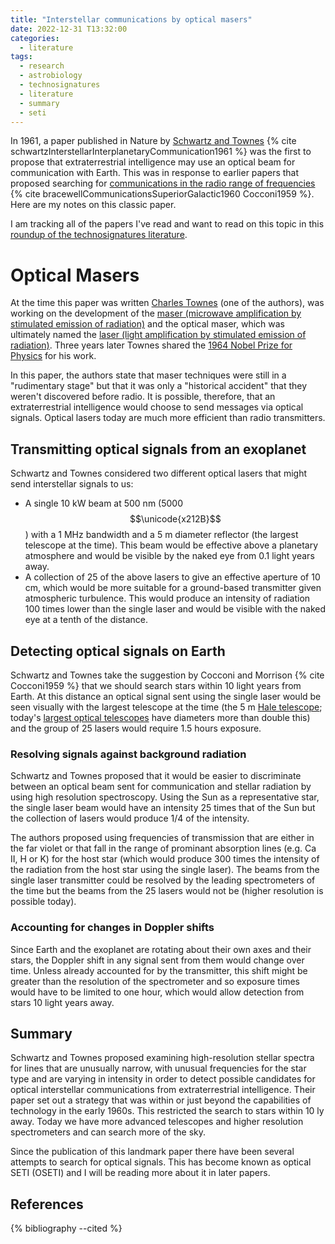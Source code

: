 ```yaml
---
title: "Interstellar communications by optical masers"
date: 2022-12-31 T13:32:00
categories:
  - literature
tags:
  - research
  - astrobiology
  - technosignatures
  - literature
  - summary
  - seti
---
```


In 1961, a paper published in Nature by [Schwartz and Townes][schwartz-townes-1961] {% cite  schwartzInterstellarInterplanetaryCommunication1961  %} was the first to propose that extraterrestrial intelligence may use an optical beam for communication with Earth. This was in response to earlier papers that proposed searching for [communications in the radio range of frequencies][cocconi-morrison-1959-notes] {% cite  bracewellCommunicationsSuperiorGalactic1960  Cocconi1959  %}. Here are my notes on this classic paper.

I am tracking all of the papers I've read and want to read on this topic in this [roundup of the technosignatures literature][technosignatures-literature].

# Optical Masers
At the time this paper was written [Charles Townes][charles-townes] (one of the authors), was working on the development of the [maser (microwave amplification by stimulated emission of radiation)][maser] and the optical maser, which was ultimately named the [laser (light amplification by stimulated emission of radiation)][laser]. Three years later Townes shared the [1964 Nobel Prize for Physics][nobel-prize-physics-1964] for his work. 

In this paper, the authors state that maser techniques were still in a "rudimentary stage" but that it was only a "historical accident" that they weren't discovered before radio. It is possible, therefore, that an extraterrestrial intelligence would choose to send messages via optical signals. Optical lasers today are much more efficient than radio transmitters.

## Transmitting optical signals from an exoplanet
Schwartz and Townes considered two different optical lasers that might send interstellar signals to us:
- A single 10 kW beam at 500 nm (5000 $$\unicode{x212B}$$) with a 1 MHz bandwidth and a 5 m diameter reflector (the largest telescope at the time). This beam would be effective above a planetary atmosphere and would be visible by the naked eye from 0.1 light years away.
- A collection of 25 of the above lasers to give an effective aperture of 10 cm, which would be more suitable for a ground-based transmitter given atmospheric turbulence. This would produce an intensity of radiation 100 times lower than the single laser and would be visible with the naked eye at a tenth of the distance.

## Detecting optical signals on Earth
Schwartz and Townes take the suggestion by Cocconi and Morrison {% cite  Cocconi1959  %} that we should search stars within 10 light years from Earth. At this distance an optical signal sent using the single laser would be seen visually with the largest telescope at the time (the 5 m [Hale telescope][hale-telescope]; today's [largest optical telescopes][largest-telescopes] have diameters more than double this) and the group of 25 lasers would require 1.5 hours exposure.

### Resolving signals against background radiation
Schwartz and Townes proposed that it would be easier to discriminate between an optical beam sent for communication and stellar radiation by using high resolution spectroscopy. Using the Sun as a representative star, the single laser beam would have an intensity 25 times that of the Sun but the collection of lasers would produce 1/4 of the intensity. 

The authors proposed using frequencies of transmission that are either in the far violet or that fall in the range of prominant absorption lines (e.g. Ca II, H or K) for the host star (which would produce 300 times the intensity of the radiation from the host star using the single laser). The beams from the single laser transmitter could be resolved by the leading spectrometers of the time but the beams from the 25 lasers would not be (higher resolution is possible today).

### Accounting for changes in Doppler shifts
Since Earth and the exoplanet are rotating about their own axes and their stars, the Doppler shift in any signal sent from them would change over time. Unless already accounted for by the transmitter, this shift might be greater than the resolution of the spectrometer and so exposure times would have to be limited to one hour, which would allow detection from stars 10 light years away. 

## Summary
Schwartz and Townes proposed examining high-resolution stellar spectra for lines that are unusually narrow, with unusual frequencies for the star type and are varying in intensity in order to detect possible candidates for optical interstellar communications from extraterrestrial intelligence. Their paper set out a strategy that was within or just beyond the capabilities of technology in the early 1960s. This restricted the search to stars within 10 ly away. Today we have more advanced telescopes and higher resolution spectrometers and can search more of the sky.

Since the publication of this landmark paper there have been several attempts to search for optical signals. This has become known as optical SETI (OSETI) and I will be reading more about it in later papers.

## References

{% bibliography --cited %}

[charles-townes]: https://en.wikipedia.org/wiki/Charles_H._Townes
[cocconi-morrison-1959-notes]: https://open-research.gemmadanks.com/literature/search-for-interstellar-communications/
[hale-telescope]: https://sites.astro.caltech.edu/palomar/about/telescopes/hale.html
[largest-telescopes]: https://en.wikipedia.org/wiki/List_of_largest_optical_reflecting_telescopes
[laser]: https://en.wikipedia.org/wiki/Laser
[maser]: https://en.wikipedia.org/wiki/Maser
[my-research-process]: https://open-research.gemmadanks.com/planning/my-research-process/
[nature]: https://www.nature.com/
[nobel-prize-physics-1964]: https://www.nobelprize.org/prizes/physics/1964/summary/
[schwartz-townes-1961]: https://www.nature.com/articles/190205a0
[technosignatures-literature]: https://open-research.gemmadanks.com/literature/technosignatures-literature-roundup/
[why-technosignatures]: https://open-research.gemmadanks.com/planning/my-next-research-topic-technosignatures/

<script src="https://polyfill.io/v3/polyfill.min.js?features=es6"></script>
<script id="MathJax-script" async src="https://cdn.jsdelivr.net/npm/mathjax@3/es5/tex-mml-chtml.js"></script>